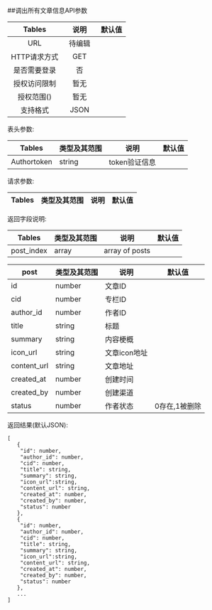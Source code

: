 ##调出所有文章信息API参数

| Tables |  说明 |  默认值|
| :-------------:| :-----:|:-----:|
| URL | 待编辑　||
| HTTP请求方式 | GET |  |
| 是否需要登录 | 否 |  |
| 授权访问限制 | 暂无 |  |
| 授权范围() | 暂无 | |
| 支持格式 | JSON | |


表头参数:

| Tables | 类型及其范围 | 说明 |  默认值|
| -------------|-------------| -----|-----|
| Authortoken | string | token验证信息 ||

请求参数:

| Tables | 类型及其范围 | 说明 |  默认值|
| ------------- |-------------| -----|-----|


返回字段说明:

| Tables | 类型及其范围 | 说明 |  默认值|
| ------------- |-------------|-----|-----|
|  post_index|    array    |   array of posts   ||



| post| 类型及其范围 | 说明 |  默认值|
| ------------- |-------------|-----|-----|
|id |number|文章ID||
|cid|number|专栏ID||
|author_id|number|作者ID||
|title|string|标题||
|summary|string|内容梗概||
|icon_url|string|文章icon地址||
|content_url|string|文章地址|
|created_at|number|创建时间||
|created_by|number|创建渠道||
|status|number|作者状态|0存在,1被删除|
返回结果(默认JSON):

```
[
   {
    "id": number,
    "author_id": number,
    "cid": number,
    "title": string,
    "summary": string,
    "icon_url":string,
    "content_url": string,
    "created_at": number,
    "created_by": number,
    "status": number
   },
   {
    "id": number,
    "author_id": number,
    "cid": number,
    "title": string,
    "summary": string,
    "icon_url":string,
    "content_url": string,
    "created_at": number,
    "created_by": number,
    "status": number
   },
   ...
]
```

